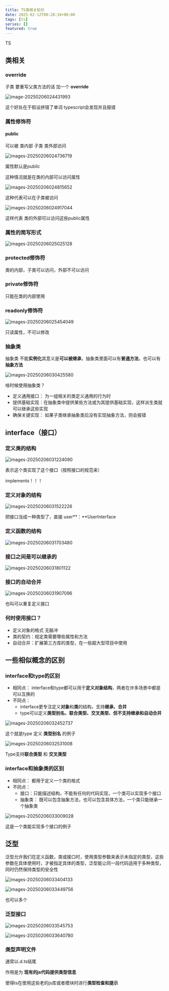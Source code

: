 ```yaml
---
title: TS类相关知识
date: 2025-02-12T00:28:34+08:00
tags: [ts]
series: []
featured: true
---
```

TS
<!--more-->
## 类相关

### override

子类 要重写父类方法的话 加一个 **override**

![image-20250206024431993](/images/image-20250206024431993.png)

这个好处在于假设拼错了单词 typescript会发现并且报错



### 属性修饰符

#### public

可以被 类内部 子类 类外部访问

![images-20250206024736719](/images/image-20250206024736719.png)

属性默认是pubilc 

这种情况就是在类的内部可以访问属性

![images-20250206024815652](/images/image-20250206024815652.png)

这种代表可以在子类被访问

![images-20250206024917044](/images/image-20250206024917044.png)

这样代表 类的外部可以访问这些public属性



### 属性的简写形式

![images-20250206025025128](/images/image-20250206025025128.png)



### protected修饰符

类的内部，子类可以访问，外部不可以访问

### private修饰符

只能在类的内部使用

### readonly修饰符

![images-20250206025454049](/images/image-20250206025454049.png)

只读属性，不可以修改



### 抽象类

抽象类 不能**实例化**其意义是**可以被继承**，抽象类里面可以有**普通方法**，也可以有**抽象方法**

![images-20250206030425580](/images/image-20250206030425580.png)



啥时候使用抽象类？

- 定义通用接口： 为一组相关的类定义通用的行为时
- 提供基础实现：在抽象类中提供某些方法或为其提供基础实现，这样派生类就可以继承这些实现
- 确保关键实现： 如果子类继承抽象类后没有实现抽象方法，则会报错



## interface（接口）

### 定义类的结构

![images-20250206031224090](/images/image-20250206031224090.png)

表示这个类实现了这个接口（按照接口的规范来）

implements！！！



### 定义对象的结构

![images-20250206031522226](/images/image-20250206031522226.png)

把接口当成一种类型了，直接 user**：**UserInterface



### 定义函数的结构

![images-20250206031703480](/images/image-20250206031703480.png)

### 接口之间是可以继承的

  ![images-20250206031801122](/images/image-20250206031801122.png)



### 接口的自动合并

![images-20250206031907096](/images/image-20250206031907096.png)

也叫可以重复定义接口



### 何时使用接口？

- 定义对象的格式 无脑冲
- 类的契约：规定类需要哪些属性和方法
- 自动合并：扩展第三方库的类型，在一些超大型项目中使用



## 一些相似概念的区别

### interface和type的区别

- 相同点： interface和type都可以用于**定义对象结构**，两者在许多场景中都是可以互换的
- 不同点：
  - interface更专注定义**对象**和**类**的结构，支持**继承、合并**
  - type可以定义**类型别名、联合类型、交叉类型、但不支持继承和自动合并**

![images-20250206032452737](/images/image-20250206032452737.png)

这个就是type 定义 **类型别名** 的例子

![images-20250206032531008](/images/image-20250206032531008.png)

Type支持**联合类型** 和 **交叉类型**



### interface和抽象类的区别

- 相同点： 都用于定义一个类的格式
- 不同点： 
  - 接口：只能描述结构，不能有任何的代码实现，一个类可以实现多个接口
  - 抽象类： 既可以包含抽象方法，也可以包含具体方法，一个类只能继承一个抽象类

![images-20250206033009028](/images/image-20250206033009028.png)

这是一个类能实现多个接口的例子



## 泛型

泛型允许我们在定义函数，类或接口时，使用类型参数来表示未指定的类型，这些参数在具体使用时，才被指定具体的类型，泛型能让同一段代码适用于多种类型，同时仍然保持类型的安全性



![images-20250206033404133](/images/image-20250206033404133.png)

![images-20250206033449756](/images/image-20250206033449756.png)

也可以多个



### 泛型接口

![images-20250206033545753](/images/image-20250206033545753.png)

![images-20250206033640780](/images/image-20250206033640780.png)

### 类型声明文件

通常以.d.ts结尾

作用是为 **现有的js代码提供类型信息**

使得ts在使用这些老的js库或者模块时进行**类型检查和提示**